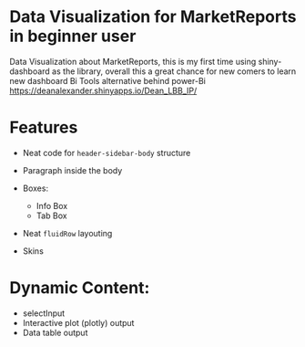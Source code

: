 # Data Visualization for MarketReports in beginner user
Data Visualization about MarketReports, this is my first time using shiny-dashboard as the library, overall this a great chance for new comers to learn new dashboard Bi Tools alternative behind power-Bi
https://deanalexander.shinyapps.io/Dean_LBB_IP/

# Features
- Neat code for `header-sidebar-body` structure
- Paragraph inside the body

- Boxes:
  - Info Box
  - Tab Box
- Neat `fluidRow` layouting
- Skins

# Dynamic Content:

- selectInput
- Interactive plot (plotly) output
- Data table output
